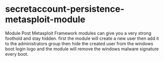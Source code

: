 # secretaccount-persistence-metasploit-module
Module Post Metasploit Framework
 modules can give you a very strong foothold and stay hidden. first the module will create a new user then add it to the administrators group then hide the created user
 from the windows boot login logo and the module will remove the windows malware signature every boot.
